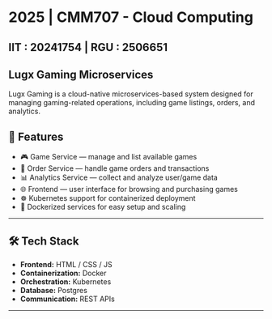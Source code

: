 # 2025 | CMM707 - Cloud Computing 
## IIT : 20241754 | RGU : 2506651 
## Lugx Gaming Microservices

Lugx Gaming is a cloud-native microservices-based system designed for managing gaming-related operations, including game listings, orders, and analytics.

## 🚀 Features

- 🎮 Game Service — manage and list available games
- 🛒 Order Service — handle game orders and transactions
- 📊 Analytics Service — collect and analyze user/game data
- 🌐 Frontend — user interface for browsing and purchasing games
- ☸️ Kubernetes support for containerized deployment
- 🐳 Dockerized services for easy setup and scaling

---

## 🛠️ Tech Stack

- **Frontend:** HTML / CSS / JS
- **Containerization:** Docker
- **Orchestration:** Kubernetes
- **Database:** Postgres
- **Communication:** REST APIs 
---
